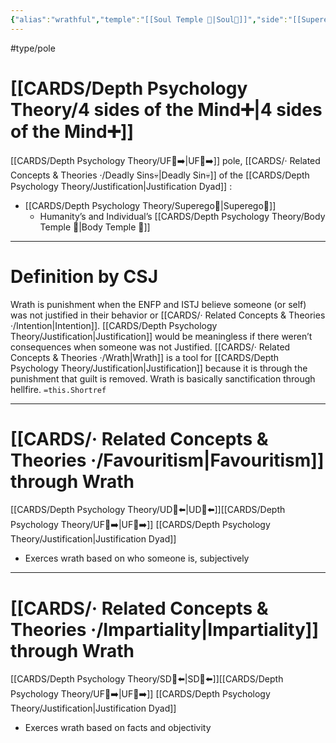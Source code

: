 ```yaml
---
{"alias":"wrathful","temple":"[[Soul Temple 👥|Soul👥]]","side":"[[Superego👹|👹]]","dg-publish":true,"permalink":"/cards/related-concepts-and-theories/wrath/","dgPassFrontmatter":true,"noteIcon":"1","created":"2022-12-31T17:35:54.658+01:00","updated":"2023-05-04T17:51:05.059+02:00"}
---
```


#type/pole 

# [[CARDS/Depth Psychology Theory/4 sides of the Mind➕\|4 sides of the Mind➕]]
[[CARDS/Depth Psychology Theory/UF👤➡️\|UF👤➡️]] pole, [[CARDS/· Related Concepts & Theories ·/Deadly Sins💀\|Deadly Sin💀]] of the [[CARDS/Depth Psychology Theory/Justification\|Justification Dyad]]  :
- [[CARDS/Depth Psychology Theory/Superego👹\|Superego👹]] 
	- Humanity’s and Individual’s [[CARDS/Depth Psychology Theory/Body Temple 🌳\|Body Temple 🌳]] 
---
# Definition by CSJ

<div class="transclusion internal-embed is-loaded"><div class="markdown-embed">



Wrath is punishment when the ENFP and ISTJ believe someone (or self) was not justified in their behavior or [[CARDS/· Related Concepts & Theories ·/Intention\|Intention]]. [[CARDS/Depth Psychology Theory/Justification\|Justification]] would be meaningless if there weren’t consequences when someone was not Justified. [[CARDS/· Related Concepts & Theories ·/Wrath\|Wrath]] is a tool for [[CARDS/Depth Psychology Theory/Justification\|Justification]] because it is through the punishment that guilt is removed. Wrath is basically sanctification through hellfire. `=this.Shortref` 

</div></div>


---
# [[CARDS/· Related Concepts & Theories ·/Favouritism\|Favouritism]] through Wrath 
[[CARDS/Depth Psychology Theory/UD👤⬅️\|UD👤⬅️]][[CARDS/Depth Psychology Theory/UF👤➡️\|UF👤➡️]] [[CARDS/Depth Psychology Theory/Justification\|Justification Dyad]] 
- Exerces wrath based on who someone is, subjectively 

---
# [[CARDS/· Related Concepts & Theories ·/Impartiality\|Impartiality]] through Wrath 
[[CARDS/Depth Psychology Theory/SD🤸⬅️\|SD🤸⬅️]][[CARDS/Depth Psychology Theory/UF👤➡️\|UF👤➡️]] [[CARDS/Depth Psychology Theory/Justification\|Justification Dyad]] 
- Exerces wrath based on facts and objectivity 
